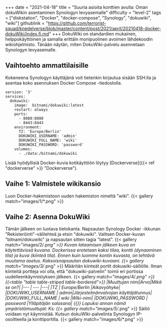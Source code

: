 +++
date = "2021-04-18"
title = "Suuria asioita konttien avulla: Oman dokuWikin asentaminen Synologyn levyasemalle"
difficulty = "level-2"
tags = ["diskstation", "Docker", "docker-compose", "Synology", "dokuwiki", "wiki"]
githublink = "https://github.com/terrorist-squad/knedelverse/blob/master/content/post/2021/april/20210418-docker-dokuWiki/index.fi.md"
+++
DokuWiki on standardien mukainen, helppokäyttöinen ja samalla erittäin monipuolinen avoimen lähdekoodin wikiohjelmisto. Tänään näytän, miten DokuWiki-palvelu asennetaan Synologyn levyasemalle.
## Vaihtoehto ammattilaisille
Kokeneena Synologyn käyttäjänä voit tietenkin kirjautua sisään SSH:lla ja asentaa koko asennuksen Docker Compose -tiedostolla.
```
version: '3'
services:
  dokuwiki:
    image:  bitnami/dokuwiki:latest
    restart: always
    ports:
      - 8080:8080
      - 8443:8443
    environment:
      TZ: 'Europe/Berlin'
      DOKUWIKI_USERNAME: 'admin'
      DOKUWIKI_FULL_NAME: 'wiki'
      DOKUWIKI_PASSWORD: 'password'
    volumes:
      - ./data:/bitnami/dokuwiki

```
Lisää hyödyllisiä Docker-kuvia kotikäyttöön löytyy [Dockerverse]({{< ref "dockerverse" >}} "Dockerverse").
## Vaihe 1: Valmistele wikikansio
Luon Docker-hakemistoon uuden hakemiston nimeltä "wiki".
{{< gallery match="images/1/*.png" >}}

## Vaihe 2: Asenna DokuWiki
Tämän jälkeen on luotava tietokanta. Napsautan Synology Docker -ikkunan "Rekisteröinti"-välilehteä ja etsin "dokuwiki". Valitsen Docker-kuvan "bitnami/dokuwiki" ja napsautan sitten tagia "latest".
{{< gallery match="images/2/*.png" >}}
Kuvan lataamisen jälkeen kuva on käytettävissä kuvana. Dockerissa erotetaan kaksi tilaa, kontti (dynaaminen tila) ja kuva (kiinteä tila). Ennen kuin luomme kontin kuvasta, on tehtävä muutama asetus. Kaksoisnapsautan dokuwiki-kuvaani.
{{< gallery match="images/3/*.png" >}}
Määritän kiinteät portit dokuwiki-säiliölle. Ilman kiinteitä portteja voi olla, että "dokuwiki-palvelin" toimii eri portissa uudelleenkäynnistyksen jälkeen.
{{< gallery match="images/4/*.png" >}}
{{<table "table table-striped table-bordered">}}
|Muuttujan nimi|Arvo|Mikä se on?|
|--- | --- |---|
|TZ	| Europe/Berlin	|Aikavyöhyke|
|DOKUWIKI_USERNAME	| admin|Järjestelmänvalvojan käyttäjätunnus|
|DOKUWIKI_FULL_NAME |	wiki	|WIki-nimi|
|DOKUWIKI_PASSWORD	| password	|Ylläpitäjän salasana|
{{</table>}}
Lopuksi annan nämä ympäristömuuttujat: Ks:
{{< gallery match="images/5/*.png" >}}
Säiliö voidaan nyt käynnistää. Kutsun dokuWIki-palvelinta Synologyn IP-osoitteella ja konttiportilla.
{{< gallery match="images/6/*.png" >}}
